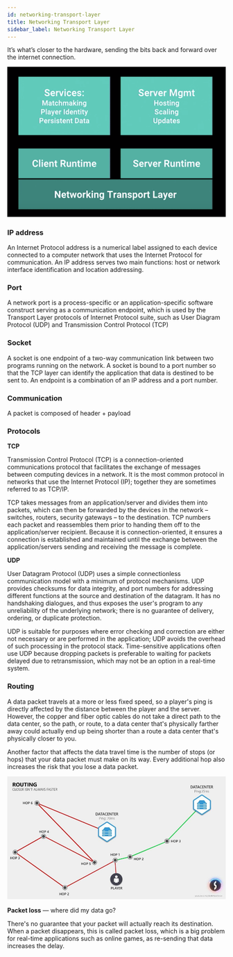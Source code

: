 ```yaml
---
id: networking-transport-layer
title: Networking Transport Layer
sidebar_label: Networking Transport Layer
---
```


It’s what’s closer to the hardware, sending the bits back and forward over the internet connection.

![](../../../static/img/networking-transport.png)

### IP address 

An Internet Protocol address is a numerical label assigned to each device connected to a computer network that uses the Internet Protocol for communication. An IP address serves two main functions: host or network interface identification and location addressing.

### Port 

A network port is a process-specific or an application-specific software construct serving as a communication endpoint, which is used by the Transport Layer protocols of Internet Protocol suite, such as User Diagram Protocol (UDP) and Transmission Control Protocol (TCP)

### Socket

A socket is one endpoint of a two-way communication link between two programs running on the network. A socket is bound to a port number so that the TCP layer can identify the application that data is destined to be sent to. An endpoint is a combination of an IP address and a port number.


### Communication

A packet is composed of header + payload

### Protocols

**TCP** 

Transmission Control Protocol (TCP) is a connection-oriented communications protocol that facilitates the exchange of messages between computing devices in a network. It is the most common protocol in networks that use the Internet Protocol (IP); together they are sometimes referred to as TCP/IP.

TCP takes messages from an application/server and divides them into packets, which can then be forwarded by the devices in the network – switches, routers, security gateways – to the destination. TCP numbers each packet and reassembles them prior to handing them off to the application/server recipient. Because it is connection-oriented, it ensures a connection is established and maintained until the exchange between the application/servers sending and receiving the message is complete.

**UDP** 

User Datagram Protocol (UDP) uses a simple connectionless communication model with a minimum of protocol mechanisms. UDP provides checksums for data integrity, and port numbers for addressing different functions at the source and destination of the datagram. It has no handshaking dialogues, and thus exposes the user's program to any unreliability of the underlying network; there is no guarantee of delivery, ordering, or duplicate protection. 

UDP is suitable for purposes where error checking and correction are either not necessary or are performed in the application; UDP avoids the overhead of such processing in the protocol stack. Time-sensitive applications often use UDP because dropping packets is preferable to waiting for packets delayed due to retransmission, which may not be an option in a real-time system.

### Routing

A data packet travels at a more or less fixed speed, so a player's ping is directly affected by the distance between the player and the server. However, the copper and fiber optic cables do not take a direct path to the data center, so the path, or route, to a data center that's physically farther away could actually end up being shorter than a route a data center that's physically closer to you.

Another factor that affects the data travel time is the number of stops (or hops) that your data packet must make on its way. Every additional hop also increases the risk that you lose a data packet.

![Datagram relay](../../../static/img/data-relay.jpg)

**Packet loss** — where did my data go?

There's no guarantee that your packet will actually reach its destination. When a packet disappears, this is called packet loss, which is a big problem for real-time applications such as online games, as re-sending that data increases the delay.







